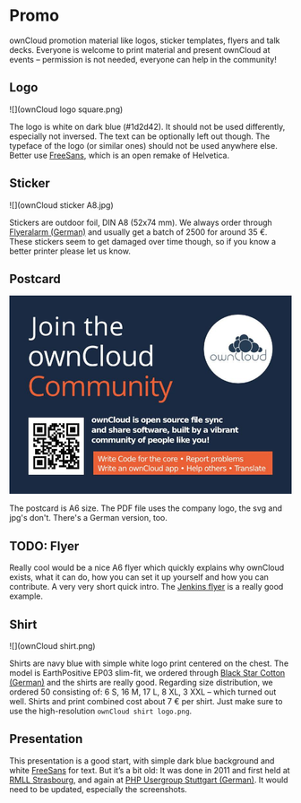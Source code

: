 # Promo

ownCloud promotion material like logos, sticker templates, flyers and talk decks. Everyone is welcome to print material and present ownCloud at events – permission is not needed, everyone can help in the community!



## Logo

![](ownCloud logo square.png)

The logo is white on dark blue (#1d2d42). It should not be used differently, especially not inversed. The text can be optionally left out though. The typeface of the logo (or similar ones) should not be used anywhere else. Better use [FreeSans](http://www.gnu.org/software/freefont/), which is an open remake of Helvetica.



## Sticker

![](ownCloud sticker A8.jpg)

Stickers are outdoor foil, DIN A8 (52x74 mm). We always order through [Flyeralarm (German)](http://www.flyeralarm.com/de/shop/configurator/index/id/34/aufkleber-outdoor.html#159=582&160=583&161=615&162=585) and usually get a batch of 2500 for around 35 €.
These stickers seem to get damaged over time though, so if you know a better printer please let us know.

## Postcard

![](postcard-community.jpg)

The postcard is A6 size. The PDF file uses the company logo, the svg and jpg's don't. There's a German version, too.


## TODO: Flyer

Really cool would be a nice A6 flyer which quickly explains why ownCloud exists, what it can do, how you can set it up yourself and how you can contribute. A very very short quick intro. The [Jenkins flyer](https://wiki.jenkins-ci.org/display/JENKINS/Jenkins+Flyer) is a really good example.



## Shirt

![](ownCloud shirt.png)

Shirts are navy blue with simple white logo print centered on the chest. The model is EarthPositive EP03 slim-fit, we ordered through [Black Star Cotton (German)](http://www.cotton.de/hersteller/earthpositive/ep03-mens-slim-fit-shirt/) and the shirts are really good. Regarding size distribution, we ordered 50 consisting of: 6 S, 16 M, 17 L, 8 XL, 3 XXL – which turned out well. Shirts and print combined cost about 7 € per shirt. Just make sure to use the high-resolution ```ownCloud shirt logo.png```.



## Presentation

This presentation is a good start, with simple dark blue background and white [FreeSans](http://www.gnu.org/software/freefont/) for text. But it’s a bit old: It was done in 2011 and first held at [RMLL Strasbourg](http://2011.rmll.info/Presenting-ownCloud), and again at [PHP Usergroup Stuttgart (German)](http://www.phpugs.de/archives/161-Treffen-04.2012,-Vortrag-Vorstellung-des-Projektes-ownCloud.html). It would need to be updated, especially the screenshots.
